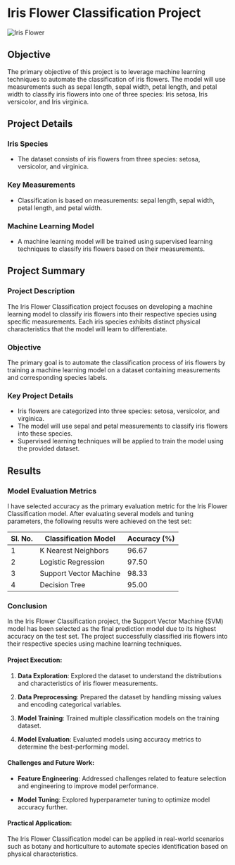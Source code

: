 # Iris Flower Classification Project

![Iris Flower](https://www.embedded-robotics.com/wp-content/uploads/2022/01/Iris-Dataset-Classification-1024x367.png)


## Objective
The primary objective of this project is to leverage machine learning techniques to automate the classification of iris flowers. The model will use measurements such as sepal length, sepal width, petal length, and petal width to classify iris flowers into one of three species: Iris setosa, Iris versicolor, and Iris virginica.

## Project Details

### Iris Species
- The dataset consists of iris flowers from three species: setosa, versicolor, and virginica.
  
### Key Measurements
- Classification is based on measurements: sepal length, sepal width, petal length, and petal width.

### Machine Learning Model
- A machine learning model will be trained using supervised learning techniques to classify iris flowers based on their measurements.

## Project Summary
### Project Description
The Iris Flower Classification project focuses on developing a machine learning model to classify iris flowers into their respective species using specific measurements. Each iris species exhibits distinct physical characteristics that the model will learn to differentiate.

### Objective
The primary goal is to automate the classification process of iris flowers by training a machine learning model on a dataset containing measurements and corresponding species labels.

### Key Project Details
- Iris flowers are categorized into three species: setosa, versicolor, and virginica.
- The model will use sepal and petal measurements to classify iris flowers into these species.
- Supervised learning techniques will be applied to train the model using the provided dataset.

## Results
### Model Evaluation Metrics
I have selected accuracy as the primary evaluation metric for the Iris Flower Classification model. After evaluating several models and tuning parameters, the following results were achieved on the test set:

| Sl. No. | Classification Model | Accuracy (%) |
|---------|----------------------|--------------|
| 1       | K Nearest Neighbors  | 96.67        |
| 2       | Logistic Regression  | 97.50        |
| 3       | Support Vector Machine | 98.33     |
| 4       | Decision Tree        | 95.00        |

### Conclusion
In the Iris Flower Classification project, the Support Vector Machine (SVM) model has been selected as the final prediction model due to its highest accuracy on the test set. The project successfully classified iris flowers into their respective species using machine learning techniques.

#### Project Execution:
1. **Data Exploration**: Explored the dataset to understand the distributions and characteristics of iris flower measurements.
   
2. **Data Preprocessing**: Prepared the dataset by handling missing values and encoding categorical variables.
   
3. **Model Training**: Trained multiple classification models on the training dataset.
   
4. **Model Evaluation**: Evaluated models using accuracy metrics to determine the best-performing model.

#### Challenges and Future Work:
- **Feature Engineering**: Addressed challenges related to feature selection and engineering to improve model performance.
  
- **Model Tuning**: Explored hyperparameter tuning to optimize model accuracy further.

#### Practical Application:
The Iris Flower Classification model can be applied in real-world scenarios such as botany and horticulture to automate species identification based on physical characteristics.


